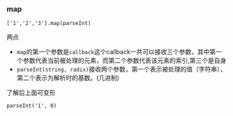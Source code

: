 ### map 
```
['1','2','3'].map(parseInt)
```
两点

+ `map`的第一个参数是`callback`这个callback一共可以接收三个参数，其中第一个参数代表当前被处理的元素，而第二个参数代表该元素的索引,第三个是自身
+ `parseInt(string, radix)`接收两个参数，第一个表示被处理的值（字符串），第二个表示为解析时的基数。(几进制)

了解后上面可变形

```
parseInt('1', 0) 
```